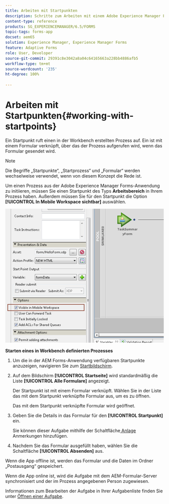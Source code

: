 ```yaml
---
title: Arbeiten mit Startpunkten
description: Schritte zum Arbeiten mit einem Adobe Experience Manager Forms-Prozess von Ihrem in Workbench definierten Mobilgerät aus.
content-type: reference
products: SG_EXPERIENCEMANAGER/6.5/FORMS
topic-tags: forms-app
docset: aem65
solution: Experience Manager, Experience Manager Forms
feature: Adaptive Forms
role: User, Developer
source-git-commit: 29391c8e3042a8a04c64165663a228bb4886afb5
workflow-type: tm+mt
source-wordcount: '235'
ht-degree: 100%

---
```



# Arbeiten mit Startpunkten{#working-with-startpoints}

Ein Startpunkt ruft einen in der Workbench erstellten Prozess auf. Ein ist mit einem Formular verknüpft, über das der Prozess aufgerufen wird, wenn das Formular gesendet wird.

>[!NOTE]
>
>Die Begriffe „Startpunkte“, „Startprozess“ und „Formular“ werden wechselweise verwendet, wenn von diesem Konzept die Rede ist.

Um einen Prozess aus der Adobe Experience Manager Forms-Anwendung zu initiieren, müssen Sie einen Startpunkt des Typs **Arbeitsbereich** in Ihrem Prozess haben. Außerdem müssen Sie für den Startpunkt die Option **[!UICONTROL In Mobile Workspace sichtbar]** auswählen.

![mws_startpoint_select_option](assets/mws_startpoint_select_option.png)

**Starten eines in Workbench definierten Prozesses**

1. Um die in der AEM Forms-Anwendung verfügbaren Startpunkte anzuzeigen, navigieren Sie zum [Startbildschirm](../../forms/using/home-screen.md).
1. Auf dem Bildschirm **[!UICONTROL Startseite]** wird standardmäßig die Liste **[!UICONTROL Alle Formulare]** angezeigt.

   Der Startpunkt ist mit einem Formular verknüpft. Wählen Sie in der Liste das mit dem Startpunkt verknüpfte Formular aus, um es zu öffnen.

   Das mit dem Startpunkt verknüpfte Formular wird geöffnet.

1. Geben Sie die Details in das Formular für den **[!UICONTROL Startpunkt]** ein.

   Sie können dieser Aufgabe mithilfe der Schaltfläche[ Anlage](../../forms/using/add-attachments.md) Anmerkungen hinzufügen.

1. Nachdem Sie das Formular ausgefüllt haben, wählen Sie die Schaltfläche **[!UICONTROL Absenden]** aus.

Wenn die App offline ist, werden das Formular und die Daten im Ordner „Postausgang“ gespeichert.

Wenn die App online ist, wird die Aufgabe mit dem AEM-Formular-Server synchronisiert und der im Prozess angegebenen Person zugewiesen.

Informationen zum Bearbeiten der Aufgabe in Ihrer Aufgabenliste finden Sie unter [Öffnen einer Aufgabe](/help/forms/using/open-task.md).

